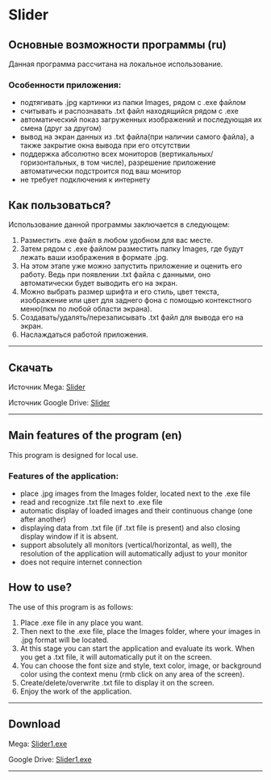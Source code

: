 # Slider
## Основные возможности программы (ru)
Данная программа рассчитана на локальное использование.
### Особенности приложения:
- подтягивать .jpg картинки из папки Images, рядом с .exe файлом
- считывать и распознавать .txt файл находящийся рядом с .exe 
- автоматический показ загруженных изображений и последующая их смена (друг за другом)
- вывод на экран данных из .txt файла(при наличии самого файла), а также закрытие окна вывода при его отсутствии
- поддержка абсолютно всех мониторов (вертикальных/горизонтальных, в том числе), разрешение приложение автоматически подстроится под ваш монитор
- не требует подключения к интернету
## Как пользоваться?
Использование данной программы заключается в следующем:
1. Разместить .exe файл в любом удобном для вас месте.
2. Затем рядом с .exe файлом разместить папку Images, где будут лежать ваши изображения в формате .jpg.
3. На этом этапе уже можно запустить приложение и оценить его работу. Ведь при появлении .txt файла с данными, оно автоматически будет выводить его на экран.
4. Можно выбрать размер шрифта и его стиль, цвет текста, изображение или цвет для заднего фона с помощью контекстного меню(пкм по любой области экрана).
5. Создавать/удалять/перезаписывать .txt файл для вывода его на экран.
6. Наслаждаться работой приложения.
---
## Скачать
Источник Mega: [Slider](https://mega.nz/file/0dAwFaoQ#K8KedDxh3td0dtL5wYUtjCQl1UC47PTDoGqTPZtY3q8)

Источник Google Drive: [Slider](https://drive.google.com/file/d/1bijOt2YcUTUDgX-GsfRwmJCM8_Id_qaZ/view?usp=sharing)

---
## Main features of the program (en)
This program is designed for local use.
### Features of the application:
- place .jpg images from the Images folder, located next to the .exe file
- read and recognize .txt file next to .exe file 
- automatic display of loaded images and their continuous change (one after another)
- displaying data from .txt file (if .txt file is present) and also closing display window if it is absent.
- support absolutely all monitors (vertical/horizontal, as well), the resolution of the application will automatically adjust to your monitor
- does not require internet connection
## How to use?
The use of this program is as follows:
1. Place .exe file in any place you want.
2. Then next to the .exe file, place the Images folder, where your images in .jpg format will be located.
3. At this stage you can start the application and evaluate its work. When you get a .txt file, it will automatically put it on the screen.
4. You can choose the font size and style, text color, image, or background color using the context menu (rmb click on any area of the screen).
5. Create/delete/overwrite .txt file to display it on the screen.
6. Enjoy the work of the application.

---
## Download
Mega: [Slider1.exe](https://mega.nz/file/0dAwFaoQ#K8KedDxh3td0dtL5wYUtjCQl1UC47PTDoGqTPZtY3q8)

Google Drive: [Slider1.exe](https://drive.google.com/file/d/1bijOt2YcUTUDgX-GsfRwmJCM8_Id_qaZ/view?usp=sharing)

---

